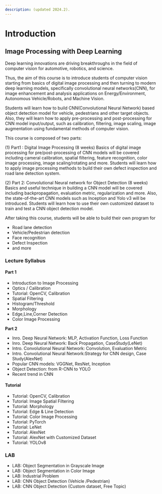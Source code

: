 ```yaml
---
description: (updated 2024.2).  
---
```


# Introduction

## Image Processing with Deep Learning

Deep learning innovations are driving breakthroughs in the field of computer vision for automotive, robotics, and science.

Thus, the aim of this course is to introduce students of computer vision starting from basics of digital image processing and then turning to modern deep learning models, specifically convolutional neural networks\(CNN\), for image enhancement and analysis applications on Energy/Environment, Autonomous Vehicle/Robots, and Machine Vision.

Students will learn how to build CNN\(Convolutional Neural Network\) based object detection model for vehicle, pedestrians and other target objects. Also, they will learn how to apply pre-processing and post-processing for CNN model input/output, such as calibration, filtering, image scaling, image augmentation using fundamental methods of computer vision.

This course is composed of two parts: 

\(1\) Part1 : Digital Image Processing \(8 weeks\) Basics of digital image processing for pre/post-processing of CNN models will be covered including cameral calibration, spatial filtering, feature recognition, color image processing, image scaling/rotating and more. Students will learn how to apply image processing methods to build their own defect inspection and road lane detection system.

\(2\) Part 2: Convolutional Neural network for Object Detection \(8 weeks\) Basics and useful technique in building a CNN model will be covered including backpropagation, evaluation metric, regularization and more. Also, the state-of-the-art CNN models such as Inception and Yolo v3 will be introduced. Students will learn how to use their own customized dataset to train and test a CNN object detection model.

After taking this course, students will be able to build their own program for

* Road lane detection 
* Vehicle/Pedestrian detection 
* Face recognition
* Defect Inspection
* and more

### **Lecture Syllabus**

#### **Part 1**

* Introduction to Image Processing
* Optics / Calibration
* Tutorial: OpenCV, Calibration
* Spatial Filtering
* Histogram/Threshold
* Morphology
* Edge,Line,Corner Detection
* Color Image Processing

**Part 2**

* Inro. Deep Neural Network: MLP, Activation Function,  Loss Function
* Inro. Deep Neural Network: Back Propagation, CaseStudy\(LeNet\)
* Intro. Convolutional Neural Network: Convolution, Evaluation Metric
* Intro. Convolutional Neural Network:Strategy for CNN design, Case Study\(AlexNet\)
* Popular CNN models: VGGNet, ResNet, Inception
* Object Detection: from R-CNN to YOLO
* Recent trend in CNN

#### **Tutorial**

* Tutorial: OpenCV, Calibration
* Tutorial: Image Spatial Filtering
* Tutorial: Morphology
* Tutorial: Edge & Line Detection
* Tutorial: Color Image Processing
* Tutorial: PyTorch
* Tutorial: LeNet
* Tutorial: AlexNet
* Tutorial: AlexNet with Customized Dataset
* Tutorial: YOLOv8

### **LAB**

* LAB: Object Segmentation in Grayscale Image
* LAB: Object Segmentation in Color Image
* LAB: Industrial Problem 
* LAB: CNN Object Detection \(Vehicle /Pedestrian\)
* LAB: CNN Object Detection  \(Custom dataset, Free Topic\)

